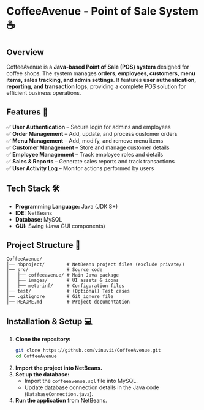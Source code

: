 # **CoffeeAvenue - Point of Sale System** ☕  

## **Overview**  
CoffeeAvenue is a **Java-based Point of Sale (POS) system** designed for coffee shops. The system manages **orders, employees, customers, menu items, sales tracking, and admin settings**. It features **user authentication, reporting, and transaction logs**, providing a complete POS solution for efficient business operations.  

## **Features** 🚀  
✅ **User Authentication** – Secure login for admins and employees  
✅ **Order Management** – Add, update, and process customer orders  
✅ **Menu Management** – Add, modify, and remove menu items  
✅ **Customer Management** – Store and manage customer details  
✅ **Employee Management** – Track employee roles and details  
✅ **Sales & Reports** – Generate sales reports and track transactions  
✅ **User Activity Log** – Monitor actions performed by users  

## **Tech Stack** 🛠  
- **Programming Language:** Java (JDK 8+)  
- **IDE:** NetBeans  
- **Database:** MySQL  
- **GUI:** Swing (Java GUI components)  

## **Project Structure** 📂  
```
CoffeeAvenue/
│── nbproject/        # NetBeans project files (exclude private/)
│── src/              # Source code
│   ├── coffeeavenue/ # Main Java package
│   ├── images/       # UI assets & icons
│   ├── meta-inf/     # Configuration files
│── test/             # (Optional) Test cases
│── .gitignore        # Git ignore file
│── README.md         # Project documentation
```

## **Installation & Setup** 💻  
1. **Clone the repository:**  
   ```bash
   git clone https://github.com/vinuvii/CoffeeAvenue.git
   cd CoffeeAvenue
   ```
2. **Import the project into NetBeans.**  
3. **Set up the database:**  
   - Import the `coffeeavenue.sql` file into MySQL.  
   - Update database connection details in the Java code (`DatabaseConnection.java`).  
4. **Run the application** from NetBeans.  
